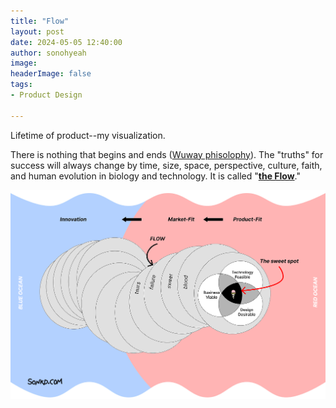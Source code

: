 ```yaml
---
title: "Flow"
layout: post
date: 2024-05-05 12:40:00
author: sonohyeah
image: 
headerImage: false
tags:
- Product Design

---
```


Lifetime of product--my visualization.

There is nothing that begins and ends ([Wuway phisolophy](/blog/2024-04-05-3-eternal-gates-philosophy)). The "truths" for success will always change by time, size, space, perspective, culture, faith, and human evolution in biology and technology. It is called "[**the Flow**](/blog/2023-11-02-flow-in-product-development)."

![Product flow](/assets/img/micro/product-flow.png)